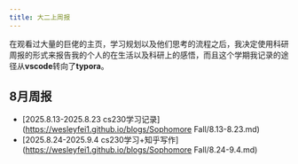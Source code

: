 ```yaml
---
title: 大二上周报
---
```


在观看过大量的巨佬的主页，学习规划以及他们思考的流程之后，我决定使用科研周报的形式来报告我的个人的在生活以及科研上的感悟，而且这个学期我记录的途径从**vscode**转向了**typora**。

## 8月周报

- [2025.8.13-2025.8.23 cs230学习记录](https://wesleyfei1.github.io/blogs/Sophomore Fall/8.13-8.23.md)
- [2025.8.24-2025.9.4 cs230学习+知乎写作](https://wesleyfei1.github.io/blogs/Sophomore Fall/8.24-9.4.md)